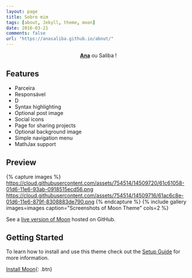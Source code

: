 ```yaml
---
layout: page
title: Sobre mim
tags: [about, Jekyll, theme, moon]
date: 2016-03-21
comments: false
url: "https://anasaliba.github.io/about/"
---
```


<center><a href="https://anasaliba.github.io"><b>Ana</b></a>  ou  Saliba !</center>

## Features
* Parceira
* Responsável
* D
* Syntax highlighting
* Optional post image
* Social icons
* Page for sharing projects
* Optional background image
* Simple navigation menu
* MathJax support

## Preview

{% capture images %}
    https://cloud.githubusercontent.com/assets/754514/14509720/61c61058-01d6-11e6-93ab-0918515ecd56.png
    https://cloud.githubusercontent.com/assets/754514/14509716/61ac6c8e-01d6-11e6-879f-8308883de790.png
{% endcapture %}
{% include gallery images=images caption="Screenshots of Moon Theme" cols=2 %}

See a [live version of Moon](http://taylantatli.github.io/Moon) hosted on GitHub.

## Getting Started

To learn how to install and use this theme check out the [Setup Guide](http://taylantatli.me/Moon/moon-theme/) for more information.
      
[Install Moon](https://github.com/TaylanTatli/Moon){: .btn}

